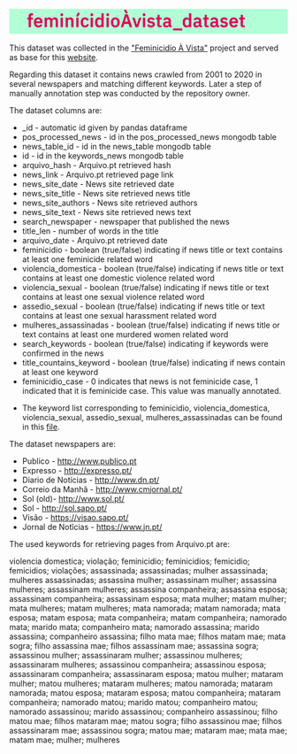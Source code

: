 ![name](https://github.com/paulafortuna/images/blob/main/title_dataset.png)

This dataset was collected in the ["Feminicidio À Vista"](https://github.com/paulafortuna/feminicidioAvista) project and served as base for this [website](https://feminicidioavista.herokuapp.com/). 

Regarding this dataset it contains news crawled from 2001 to 2020 in several newspapers and matching different keywords. Later a step of manually annotation step was conducted by 
the repository owner. 


The dataset columns are:

- _id	- automatic id given by pandas dataframe
- pos_processed_news - id in the pos_processed_news mongodb table
- news_table_id	- id in the news_table mongodb table
- id - id in the keywords_news mongodb table
- arquivo_hash -	Arquivo.pt retrieved hash
- news_link	- Arquivo.pt retrieved page link
- news_site_date - News site retrieved date 	
- news_site_title	- News site retrieved news title 	
- news_site_authors -	News site retrieved authors 	
- news_site_text - News site retrieved news text 		
- search_newspaper - newspaper that published the news	
- title_len	- number of words in the title
- arquivo_date - Arquivo.pt retrieved date
- feminicidio -	boolean (true/false) indicating if news title or text contains at least one feminicide related word
- violencia_domestica -	boolean (true/false) indicating if news title or text contains at least one domestic violence related word
- violencia_sexual - boolean (true/false) indicating if news title or text contains at least one sexual violence related word
- assedio_sexual - boolean (true/false) indicating if news title or text contains at least one sexual harassment related word
- mulheres_assassinadas -	boolean (true/false) indicating if news title or text contains at least one murdered women related word
- search_keywords	- boolean (true/false) indicating if keywords were confirmed in the news
- title_countains_keyword	- boolean (true/false) indicating if news contain at least one keyword
- feminicidio_case - 0 indicates that news is not feminicide case, 1 indicated that it is feminicide case. This value was manually annotated.

* The keyword list corresponding to feminicidio, violencia_domestica, violencia_sexual, assedio_sexual, mulheres_assassinadas can be found in this [file](https://github.com/paulafortuna/feminicidioAvista/blob/main/crawling/Variables.py).


The dataset newspapers are:
- Publico - http://www.publico.pt
- Expresso - http://expresso.pt/
- Diario de Notícias - http://www.dn.pt/
- Correio da Manhã - http://www.cmjornal.pt/
- Sol (old)- http://www.sol.pt/
- Sol - http://sol.sapo.pt/ 
- Visão - https://visao.sapo.pt/
- Jornal de Notĩcias - https://www.jn.pt/


The used keywords for retrieving pages from Arquivo.pt are:

violencia domestica; violação; feminicidio; feminicidios; femicidio; femicidios; violações; assassinada; assassinadas; mulher assassinada; mulheres assassinadas; assassina mulher; assassinam mulher; assassina mulheres; assassinam mulheres; assassina companheira; assassina esposa; assassinam companheira; assassinam esposa; mata mulher; matam mulher; mata mulheres; matam mulheres; mata namorada; matam namorada; mata esposa; matam esposa; mata companheira; matam companheira; namorado mata; marido mata; companheiro mata; namorado assassina; marido assassina; companheiro assassina; filho mata mae; filhos matam mae; mata sogra; filho assassina mae; filhos assassinam mae; assassina sogra; assassinou mulher; assassinaram mulher; assassinou mulheres; assassinaram mulheres; assassinou companheira; assassinou esposa; assassinaram companheira; assassinaram esposa; matou mulher; mataram mulher; matou mulheres; mataram mulheres; matou namorada; mataram namorada; matou esposa; mataram esposa; matou companheira; mataram companheira; namorado matou; marido matou; companheiro matou; namorado assassinou; marido assassinou; companheiro assassinou; filho matou mae; filhos mataram mae; matou sogra; filho assassinou mae; filhos assassinaram mae; assassinou sogra; matou mae; mataram mae; mata mae; matam mae; mulher; mulheres
